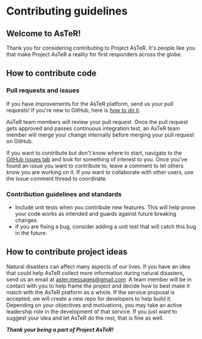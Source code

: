 # Contributing guidelines

## Welcome to AsTeR!

Thank you for considering contributing to Project AsTeR. It's people like you that make Project AsTeR a reality for first responders across the globe.

## How to contribute code

### Pull requests and issues

If you have improvements for the AsTeR platform, send us your pull requests! If you're new to GitHub, here is [how to do it](https://help.github.com/en/github/collaborating-with-issues-and-pull-requests/about-pull-requests).

AsTeR team members will review your pull request. Once the pull request gets approved and passes continuous integration test, an AsTeR team member will merge your change internally before merging your pull request on GitHub.

If you want to contribute but don't know where to start, navigate to the [GitHub issues tab](https://github.com/Project-AsTeR/aster/issues) and look for something of interest to you. Once you've found an issue you want to contribute to, leave a comment to let others know you are working on it. If you want to collaborate with other users, use the issue comment thread to coordinate.

### Contribution guidelines and standards

*  Include unit tests when you contribute new features. This will help prove your code works as intended and guards against future breaking    changes.
*  If you are fixing a bug, consider adding a unit test that will catch this bug in the future.

## How to contribute project ideas

Natural disasters can affect many aspects of our lives. If you have an idea that could help AsTeR collect more information during natural disasters, send us an email at aster.messages@gmail.com. A team member will be in contact with you to help frame the project and decide how to best make it match with the AsTeR platform as a whole. If the service proposal is accepted, we will create a new repo for developers to help build it. Depending on your objectives and motivations, you may take an active leadership role in the development of that service. If you just want to suggest your idea and let AsTeR do the rest, that is fine as well.


__*Thank your being a part of Project AsTeR!*__

